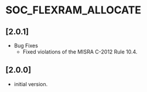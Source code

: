 # SOC_FLEXRAM_ALLOCATE

## [2.0.1]

- Bug Fixes
  - Fixed violations of the MISRA C-2012 Rule 10.4.

## [2.0.0]

- initial version.
